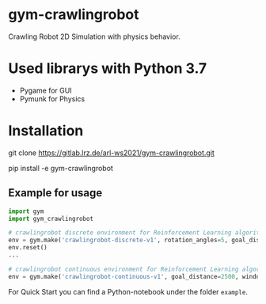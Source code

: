 # gym-crawlingrobot

Crawling Robot 2D Simulation with physics behavior.

# Used librarys with Python 3.7

- Pygame for GUI
- Pymunk for Physics


# Installation

git clone https://gitlab.lrz.de/arl-ws2021/gym-crawlingrobot.git

pip install -e gym-crawlingrobot

## Example for usage
``` Python
import gym
import gym_crawlingrobot

# crawlingrobot discrete environment for Reinforcement Learning algorithm e.g. Q-Learning
env = gym.make('crawlingrobot-discrete-v1', rotation_angles=5, goal_distance=2500, window_size=(1500, 800))
env.reset()
...

# crawlingrobot continuous environment for Reinforcement Learning algorithm e.g. PPO2
env = gym.make('crawlingrobot-continuous-v1', goal_distance=2500, window_size=(1500, 800), render_intermediate_steps=False)


```

For Quick Start you can find a Python-notebook under the folder `example`.
